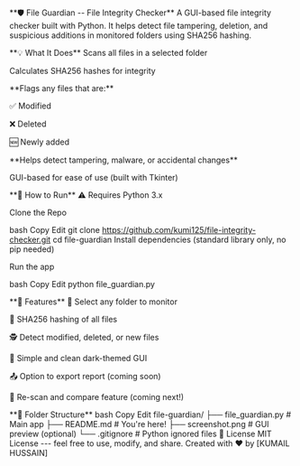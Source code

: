 \*\*🛡️ File Guardian -- File Integrity Checker\*\* A GUI-based file
integrity checker built with Python. It helps detect file tampering,
deletion, and suspicious additions in monitored folders using SHA256
hashing.

\*\*💡 What It Does\*\* Scans all files in a selected folder

Calculates SHA256 hashes for integrity

\*\*Flags any files that are:\*\*

✅ Modified

❌ Deleted

🆕 Newly added

\*\*Helps detect tampering, malware, or accidental changes\*\*

GUI-based for ease of use (built with Tkinter)

\*\*🔧 How to Run\*\* ⚠️ Requires Python 3.x

Clone the Repo

bash Copy Edit git clone
https://github.com/kumi125/file-integrity-checker.git cd file-guardian
Install dependencies (standard library only, no pip needed)

Run the app

bash Copy Edit python file_guardian.py

\*\*🚨 Features\*\* 📁 Select any folder to monitor

🧠 SHA256 hashing of all files

🕵️ Detect modified, deleted, or new files

🪪 Simple and clean dark-themed GUI

📤 Option to export report (coming soon)

🔄 Re-scan and compare feature (coming next!)

\*\*📂 Folder Structure\*\* bash Copy Edit file-guardian/ ├──
file_guardian.py \# Main app ├── README.md \# You\'re here! ├──
screenshot.png \# GUI preview (optional) └── .gitignore \# Python
ignored files 📜 License MIT License --- feel free to use, modify, and
share. Created with ❤️ by \[KUMAIL HUSSAIN\]
